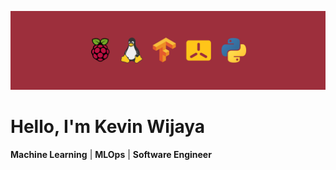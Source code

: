 ![home](https://github.com/kevin-wijaya/resources/raw/main/images/other/banner.png)
# Hello, I'm Kevin Wijaya
**Machine Learning** | **MLOps** | **Software Engineer**
